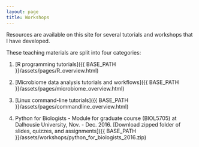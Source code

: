 ```yaml
---
layout: page
title: Workshops
---
```


Resources are available on this site for several tutorials and workshops that I have developed.

These teaching materials are split into four categories:

1. [R programming tutorials]({{ BASE_PATH }}/assets/pages/R_overview.html)

2. [Microbiome data analysis tutorials and workflows]({{ BASE_PATH }}/assets/pages/microbiome_overview.html)

2. [Linux command-line tutorials]({{ BASE_PATH }}/assets/pages/commandline_overview.html)

3. Python for Biologists - Module for graduate course (BIOL5705) at Dalhousie University, Nov. - Dec. 2016. [Download zipped folder of slides, quizzes, and assignments]({{ BASE_PATH }}/assets/workshops/python_for_biologists_2016.zip)

